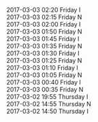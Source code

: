 2017-03-03 02:20 Friday  I  
2017-03-03 02:15 Friday  N  
2017-03-03 02:00 Friday  I  
2017-03-03 01:50 Friday  N  
2017-03-03 01:45 Friday  I  
2017-03-03 01:35 Friday  N  
2017-03-03 01:30 Friday  I  
2017-03-03 01:25 Friday  N  
2017-03-03 01:10 Friday  I  
2017-03-03 01:05 Friday  N  
2017-03-03 00:40 Friday  I  
2017-03-03 00:35 Friday  N  
2017-03-02 19:55 Thursday  I  
2017-03-02 14:55 Thursday  N  
2017-03-02 14:50 Thursday  I  
